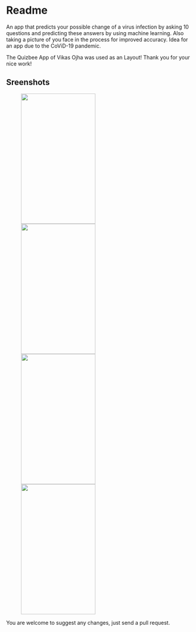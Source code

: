 # Readme
An app that predicts your possible change of a virus infection by asking 10 questions and predicting these answers by using machine learning. Also taking a picture of you face in the process for improved accuracy. Idea for an app due to the CoViD-19 pandemic.

The Quizbee App of Vikas Ojha was used as an Layout! Thank you for your nice work!

## Sreenshots

<p id="img_cont">
	<img src="/screenshot/Screenshot_20200423-122745.png" width = "200" height= "350" hspace=40>
	<img src="/screenshot/Screenshot_20200423-122755.png" width = "200" height= "350" hspace=40>
	<img src="/screenshot/Screenshot_20200423-122805.png" width = "200" height= "350" hspace=40>
	<img src="/screenshot/Screenshot_20200423-122830.png" width = "200" height= "350" hspace=40>
</p>

You are welcome to suggest any changes, just send a pull request.

